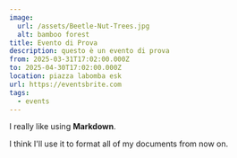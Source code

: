 ```yaml
---
image:
  url: /assets/Beetle-Nut-Trees.jpg
  alt: bamboo forest
title: Evento di Prova
description: questo è un evento di prova
from: 2025-03-31T17:02:00.000Z
to: 2025-04-30T17:02:00.000Z
location: piazza labomba esk
url: https://eventsbrite.com
tags:
  - events
---
```

I really like using **Markdown**.

I think I'll use it to format all of my documents from now on.
